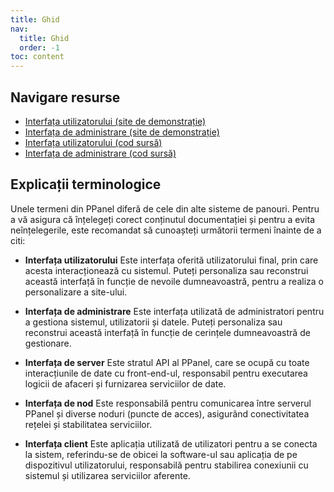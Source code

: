 ```yaml
---
title: Ghid
nav:
  title: Ghid
  order: -1
toc: content
---
```


## Navigare resurse

- [Interfața utilizatorului (site de demonstrație)](https://user.ppanel.dev)
- [Interfața de administrare (site de demonstrație)](https://admin.ppanel.dev)
- [Interfața utilizatorului (cod sursă)](https://github.com/perfect-panel/ppanel-web/tree/main/apps/user)
- [Interfața de administrare (cod sursă)](https://github.com/perfect-panel/ppanel-web/tree/main/apps/admin)

## Explicații terminologice

Unele termeni din PPanel diferă de cele din alte sisteme de panouri. Pentru a vă asigura că înțelegeți corect conținutul documentației și pentru a evita neînțelegerile, este recomandat să cunoașteți următorii termeni înainte de a citi:

- **Interfața utilizatorului**
  Este interfața oferită utilizatorului final, prin care acesta interacționează cu sistemul. Puteți personaliza sau reconstrui această interfață în funcție de nevoile dumneavoastră, pentru a realiza o personalizare a site-ului.

- **Interfața de administrare**
  Este interfața utilizată de administratori pentru a gestiona sistemul, utilizatorii și datele. Puteți personaliza sau reconstrui această interfață în funcție de cerințele dumneavoastră de gestionare.

- **Interfața de server**
  Este stratul API al PPanel, care se ocupă cu toate interacțiunile de date cu front-end-ul, responsabil pentru executarea logicii de afaceri și furnizarea serviciilor de date.

- **Interfața de nod**
  Este responsabilă pentru comunicarea între serverul PPanel și diverse noduri (puncte de acces), asigurând conectivitatea rețelei și stabilitatea serviciilor.

- **Interfața client**
  Este aplicația utilizată de utilizatori pentru a se conecta la sistem, referindu-se de obicei la software-ul sau aplicația de pe dispozitivul utilizatorului, responsabilă pentru stabilirea conexiunii cu sistemul și utilizarea serviciilor aferente.


